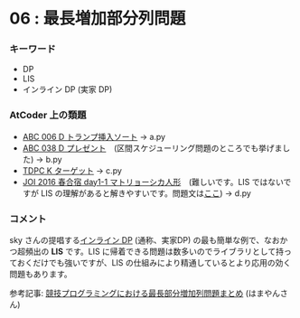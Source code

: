 # 06 : 最長増加部分列問題

### キーワード

- DP
- LIS
- インライン DP (実家 DP)

### AtCoder 上の類題

- [ABC 006 D トランプ挿入ソート](https://atcoder.jp/contests/abc006/tasks/abc006_4) -> a.py
- [ABC 038 D プレゼント](https://atcoder.jp/contests/abc038/tasks/abc038_d)　(区間スケジューリング問題のところでも挙げました) -> b.py
- [TDPC K ターゲット](https://atcoder.jp/contests/tdpc/tasks/tdpc_target) -> c.py
- [JOI 2016 春合宿 day1-1 マトリョーシカ人形](https://atcoder.jp/contests/joisc2016/tasks/joisc2016_a)　(難しいです。LIS ではないですが LIS の理解があると解きやすいです。問題文は[ここ](https://www.ioi-jp.org/camp/2016/2016-sp-tasks/2016-sp-d1.pdf)) -> d.py

### コメント

sky さんの提唱する[インライン DP](http://topcoder.g.hatena.ne.jp/skyaozora/20171212/1513084670) (通称、実家DP) の最も簡単な例で、なおかつ超頻出の **LIS** です。LIS に帰着できる問題は数多いのでライブラリとして持っておくだけでも強いですが、LIS の仕組みにより精通しているとより応用の効く問題もあります。

参考記事:
[競技プログラミングにおける最長部分増加列問題まとめ](http://hamayanhamayan.hatenablog.jp/entry/2017/04/26/151849) (はまやんさん)